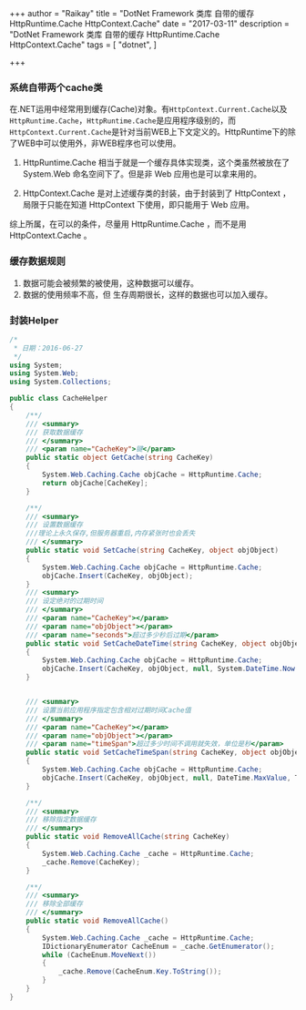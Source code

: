 +++
author = "Raikay"
title = "DotNet Framework 类库 自带的缓存 HttpRuntime.Cache HttpContext.Cache"
date = "2017-03-11"
description = "DotNet Framework 类库 自带的缓存 HttpRuntime.Cache HttpContext.Cache"
tags = [
    "dotnet",
]

+++

###  系统自带两个cache类

在.NET运用中经常用到缓存(Cache)对象。有`HttpContext.Current.Cache`以及`HttpRuntime.Cache`，`HttpRuntime.Cache`是应用程序级别的，而`HttpContext.Current.Cache`是针对当前WEB上下文定义的。HttpRuntime下的除了WEB中可以使用外，非WEB程序也可以使用。

1. HttpRuntime.Cache 相当于就是一个缓存具体实现类，这个类虽然被放在了 System.Web 命名空间下了。但是非 Web 应用也是可以拿来用的。

2. HttpContext.Cache 是对上述缓存类的封装，由于封装到了 HttpContext ，局限于只能在知道 HttpContext 下使用，即只能用于 Web 应用。

综上所属，在可以的条件，尽量用 HttpRuntime.Cache ，而不是用 HttpContext.Cache 。

### 缓存数据规则
1. 数据可能会被频繁的被使用，这种数据可以缓存。
2. 数据的使用频率不高，但 生存周期很长，这样的数据也可以加入缓存。

### 封装Helper
```csharp
/*
 * 日期：2016-06-27
 */ 
using System;
using System.Web;
using System.Collections;

public class CacheHelper
{
    /**/
    /// <summary>
    /// 获取数据缓存
    /// </summary>
    /// <param name="CacheKey">键</param>
    public static object GetCache(string CacheKey)
    {
        System.Web.Caching.Cache objCache = HttpRuntime.Cache;
        return objCache[CacheKey];
    }

    /**/
    /// <summary>
    /// 设置数据缓存
    ///理论上永久保存,但服务器重启,内存紧张时也会丢失
    /// </summary>
    public static void SetCache(string CacheKey, object objObject)
    {
        System.Web.Caching.Cache objCache = HttpRuntime.Cache;
        objCache.Insert(CacheKey, objObject);
    }
    /// <summary>
    /// 设定绝对的过期时间
    /// </summary>
    /// <param name="CacheKey"></param>
    /// <param name="objObject"></param>
    /// <param name="seconds">超过多少秒后过期</param>
    public static void SetCacheDateTime(string CacheKey, object objObject, long Seconds)
    {
        System.Web.Caching.Cache objCache = HttpRuntime.Cache;
        objCache.Insert(CacheKey, objObject, null, System.DateTime.Now.AddSeconds(Seconds), TimeSpan.Zero);
    }


    /// <summary>
    /// 设置当前应用程序指定包含相对过期时间Cache值
    /// </summary>
    /// <param name="CacheKey"></param>
    /// <param name="objObject"></param>
    /// <param name="timeSpan">超过多少时间不调用就失效，单位是秒</param>
    public static void SetCacheTimeSpan(string CacheKey, object objObject, long timeSpan)
    {
        System.Web.Caching.Cache objCache = HttpRuntime.Cache;
        objCache.Insert(CacheKey, objObject, null, DateTime.MaxValue, TimeSpan.FromSeconds(timeSpan));
    }

    /**/
    /// <summary>
    /// 移除指定数据缓存
    /// </summary>
    public static void RemoveAllCache(string CacheKey)
    {
        System.Web.Caching.Cache _cache = HttpRuntime.Cache;
        _cache.Remove(CacheKey);
    }

    /**/
    /// <summary>
    /// 移除全部缓存
    /// </summary>
    public static void RemoveAllCache()
    {
        System.Web.Caching.Cache _cache = HttpRuntime.Cache;
        IDictionaryEnumerator CacheEnum = _cache.GetEnumerator();
        while (CacheEnum.MoveNext())
        {
            _cache.Remove(CacheEnum.Key.ToString());
        }
    }
}
```